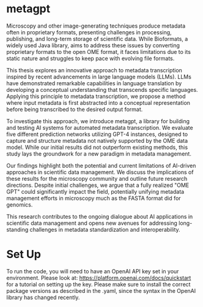 # metagpt

Microscopy and other image-generating techniques produce metadata often in proprietary formats, presenting challenges in processing, publishing, and long-term storage of scientific data. While Bioformats, a widely used Java library, aims to address these issues by converting proprietary formats to the open OME format, it faces limitations due to its static nature and struggles to keep pace with evolving file formats.

This thesis explores an innovative approach to metadata transcription inspired by recent advancements in large language models (LLMs). LLMs have demonstrated remarkable capabilities in language translation by developing a conceptual understanding that transcends specific languages. Applying this principle to metadata transcription, we propose a method where input metadata is first abstracted into a conceptual representation before being transcribed to the desired output format.

To investigate this approach, we introduce metagpt, a library for building and testing AI systems for automated metadata transcription. We evaluate five different prediction networks utilizing GPT-4 instances, designed to capture and structure metadata not natively supported by the OME data model. While our initial results did not outperform existing methods, this study lays the groundwork for a new paradigm in metadata management.

Our findings highlight both the potential and current limitations of AI-driven approaches in scientific data management. We discuss the implications of these results for the microscopy community and outline future research directions. Despite initial challenges, we argue that a fully realized "OME GPT" could significantly impact the field, potentially unifying metadata management efforts in microscopy much as the FASTA format did for genomics.

This research contributes to the ongoing dialogue about AI applications in scientific data management and opens new avenues for addressing long-standing challenges in metadata standardization and interoperability.

# Set Up 

To run the code, you will need to have an OpenAI API key set in your environment.
Please look at: https://platform.openai.com/docs/quickstart for a tutorial on
setting up the key. Please make sure to install the correct package versions as described in the .yaml, since the syntax in the OpenAI library has changed recently.